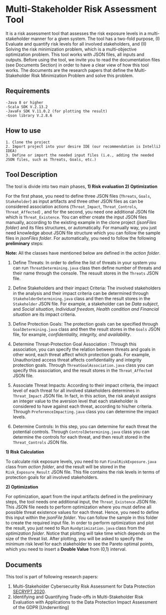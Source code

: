 # Multi-Stakeholder Risk Assessment Tool
It is a risk assessment tool that assesses the risk exposure levels in a multi-stakeholder manner for a given system. The tool has a two-fold purpose, (I) Evaluate and quantify risk levels for all involved stakeholders, and (II) Solving the risk minimization problem, which is a multi-objective optimization problem. This tool works with JSON files, all inputs and outputs. Before using the tool, we invite you to read the documentation files (see Documents Section) in order to have a clear view of how this tool works. The documents are the research papers that define the Multi-Stakeholder Risk Minimization Problem and solve this problem.


## Requirements
```
-Java 8 or higher
-Scala SDK V.2.13.2
-JavaFx SDK V.11.0.2 (for plotting the result)
-Gson library V.2.8.6 
```
## How to use
```
1. Clone the project
2. Import project into your desire IDE (our recommendation is IntelliJ IDEA)
3. Define or import the needed input files (i.e., adding the needed JSON files, such as Threats, Goals, etc.)
```
## Tool Description 
The tool is divide into two main phases, **1) Risk evaluation 2) Optimization**

For the first phase, you need to define three JSON files (`Threats`, `Goals`, `Stakeholder`) as input artifacts and three other JSON files as can be considered association actions (`Threat_Impact`, `Threat_Controls`, `Threat_Affected`) , and for the second, you need one additional JSON file which is `Threat_Existence`. 
You can either create the input JSON files manually, according to the existing example in the clone project *(jsonFiles folder)* and its files structures, or automatically. For manually way, you just need knowledge about JSON file structure which you can follow the sample files in *jsonFiles folder*. For automatically, you need to follow the following **preliminary** steps:
 
**Note:** All the classes have mentioned below are defined in the *action folder*.

1. Define Threats: In order to define the list of threats in your system you can run ``ThreatDetermining.java`` class then define number of threats and their name through the console. The resuult stores in the `Threats` JSON file.

2. Define Stakeholders and their impact Criteria: The involved stakeholders in the analysis and their impact criteria can be determined through ``StakeholderDetermining.java`` class and then the result stores in the `Stakeholder` JSON file. For example, a stakeholder can be *Data subject*, and *Social situation, Individual freedom, Health condition and Financial situation* are its impact criteria.

3. Define Protection Goals: The protection goals can be specified through ``GoalDetermining.java`` class and then the result stores in the `Goals` JSON file, for example, *confidentiality, integrity, and availability*.

4. Determine Threat-Protection Goal Association : Through this association, you can specify the relation between threats and goals in other word, each threat affect which protection goals. For example, Unauthorized access threat affects confidentiality and integrity protection goals. Through ``ThreatGoalAssociation.java`` class you can specify this association, and the result stores in the `Threat_Affected` JSON file. 

5. Associate Threat Impacts: According to their impact criteria, the impact level of each threat for all involved stakeholders determines in `Threat_Impact` JSON file. In fact, in this action, the risk analyst assigns an integer value to the aversion level that each stakeholder is considered to have against each threat, according to his/her criteria. Through ``PreferenceImpacting.java`` class you can determine the impact levels.

6. Determine Controls: In this step, you can determine for each threat the potential controls. Through ``ControlDetermining.java`` class you can determine the controls for each threat, and then result stored in the `Threat_Controls` JSON file.

**1) Risk Calculation**

To calculate risk exposure levels, you need to run ``FinalRiskExposure.java`` class from *action folder*, and the result will be stored in the ``Risk_Exposure_Result`` JSON file. This file contains the risk levels in terms of protection goals for all involved stakeholders. 

**2) Optimization**

For optimization, apart from the input artifacts defined in the preliminary steps, the tool needs one additional input, the `Threat_Existence` JSON file. This JSON file needs to perform optimization where you must define all possible threat existence values for each threat. Hence, you need to define this input within the *jsonFile folder*. You can follow the sample in this folder to create the required input file. 
In order to perform optimization and plot the result, you just need to Run `` RunOptimization.java `` class from the *optimization folder*. Notice that plotting will take time which depends on the size of the threat list. After plotting, you will be asked to specify the minimum risk level for each stakeholder to see the Pareto optimal points, which you need to insert a **Double Value** from (0,1) interval.  


## Documents
This tool is part of following research papers:
1. Multi-Stakeholder Cybersecurity Risk Assessment for Data Protection [SECRYPT 2020](https://www.researchgate.net/profile/Majid_Mollaeefar2/publication/342887924_Multi-Stakeholder_Cybersecurity_Risk_Assessment_for_Data_Protection/links/5f0c0e5aa6fdcc4ca4662b8f/Multi-Stakeholder-Cybersecurity-Risk-Assessment-for-Data-Protection.pdf).
2. Identifying and Quantifying Trade-offs in Multi-Stakeholder Risk Evaluation with Applications to the Data Protection Impact Assessment of the GDPR [Underwriting]


